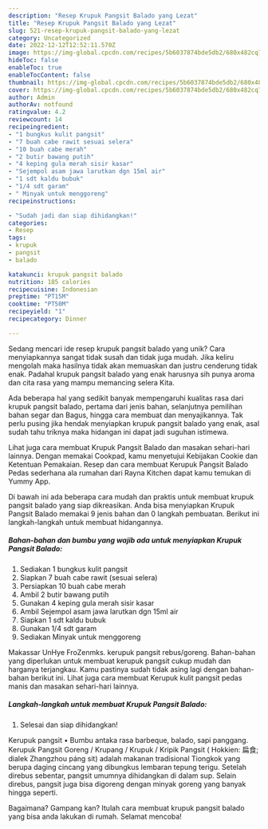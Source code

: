 ```yaml
---
description: "Resep Krupuk Pangsit Balado yang Lezat"
title: "Resep Krupuk Pangsit Balado yang Lezat"
slug: 521-resep-krupuk-pangsit-balado-yang-lezat
category: Uncategorized
date: 2022-12-12T12:52:11.570Z
image: https://img-global.cpcdn.com/recipes/5b6037874bde5db2/680x482cq70/krupuk-pangsit-balado-foto-resep-utama.jpg
hideToc: false
enableToc: true
enableTocContent: false
thumbnail: https://img-global.cpcdn.com/recipes/5b6037874bde5db2/680x482cq70/krupuk-pangsit-balado-foto-resep-utama.jpg
cover: https://img-global.cpcdn.com/recipes/5b6037874bde5db2/680x482cq70/krupuk-pangsit-balado-foto-resep-utama.jpg
author: Admin
authorAv: notfound
ratingvalue: 4.2
reviewcount: 14
recipeingredient:
- "1 bungkus kulit pangsit"
- "7 buah cabe rawit sesuai selera"
- "10 buah cabe merah"
- "2 butir bawang putih"
- "4 keping gula merah sisir kasar"
- "Sejempol asam jawa larutkan dgn 15ml air"
- "1 sdt kaldu bubuk"
- "1/4 sdt garam"
- " Minyak untuk menggoreng"
recipeinstructions:

- "Sudah jadi dan siap dihidangkan!"
categories:
- Resep
tags:
- krupuk
- pangsit
- balado

katakunci: krupuk pangsit balado 
nutrition: 185 calories
recipecuisine: Indonesian
preptime: "PT15M"
cooktime: "PT50M"
recipeyield: "1"
recipecategory: Dinner

---
```





Sedang mencari ide resep krupuk pangsit balado yang unik? Cara menyiapkannya sangat tidak susah dan tidak juga mudah. Jika keliru mengolah maka hasilnya tidak akan memuaskan dan justru cenderung tidak enak. Padahal krupuk pangsit balado yang enak harusnya sih punya aroma dan cita rasa yang mampu memancing selera Kita.





Ada beberapa hal yang sedikit banyak mempengaruhi kualitas rasa dari krupuk pangsit balado, pertama dari jenis bahan, selanjutnya pemilihan bahan segar dan Bagus, hingga cara membuat dan menyajikannya. Tak perlu pusing jika hendak menyiapkan krupuk pangsit balado yang enak,      asal sudah tahu triknya maka hidangan ini dapat jadi suguhan istimewa.














Lihat juga cara membuat Krupuk Pangsit Balado dan masakan sehari-hari lainnya. Dengan memakai Cookpad, kamu menyetujui Kebijakan Cookie dan Ketentuan Pemakaian. Resep dan cara membuat Kerupuk Pangsit Balado Pedas sederhana ala rumahan dari Rayna Kitchen dapat kamu temukan di Yummy App.






Di bawah ini ada beberapa cara mudah dan praktis untuk membuat krupuk pangsit balado yang siap dikreasikan. Anda bisa menyiapkan Krupuk Pangsit Balado memakai 9 jenis bahan dan 0 langkah pembuatan. Berikut ini langkah-langkah untuk membuat hidangannya.

<!--inarticleads1-->

##### Bahan-bahan dan bumbu yang wajib ada untuk menyiapkan Krupuk Pangsit Balado:

1. Sediakan 1 bungkus kulit pangsit
1. Siapkan 7 buah cabe rawit (sesuai selera)
1. Persiapkan 10 buah cabe merah
1. Ambil 2 butir bawang putih
1. Gunakan 4 keping gula merah sisir kasar
1. Ambil Sejempol asam jawa larutkan dgn 15ml air
1. Siapkan 1 sdt kaldu bubuk
1. Gunakan 1/4 sdt garam
1. Sediakan  Minyak untuk menggoreng


Makassar UnHye FroZenmks. kerupuk pangsit rebus/goreng. Bahan-bahan yang diperlukan untuk membuat kerupuk pangsit cukup mudah dan harganya terjangkau. Kamu pastinya sudah tidak asing lagi dengan bahan-bahan berikut ini. Lihat juga cara membuat Kerupuk kulit pangsit pedas manis dan masakan sehari-hari lainnya. 

<!--inarticleads2-->

##### Langkah-langkah untuk membuat Krupuk Pangsit Balado:


1. Selesai dan siap dihidangkan!

Kerupuk pangsit • Bumbu antaka rasa barbeque, balado, sapi panggang. Kerupuk Pangsit Goreng / Krupang / Krupuk / Kripik Pangsit ( Hokkien: 扁食; dialek Zhangzhou páng sit) adalah makanan tradisional Tiongkok yang berupa daging cincang yang dibungkus lembaran tepung terigu. Setelah direbus sebentar, pangsit umumnya dihidangkan di dalam sup. Selain direbus, pangsit juga bisa digoreng dengan minyak goreng yang banyak hingga seperti. 

Bagaimana? Gampang kan? Itulah cara membuat krupuk pangsit balado yang bisa anda lakukan di rumah. Selamat mencoba!
